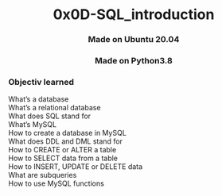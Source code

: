 <h1 align="center">0x0D-SQL_introduction</h1>

<h3 align="center">Made on Ubuntu 20.04</h3>
<h3 align="center">Made on Python3.8</h3>

<h3>Objectiv learned</h3>

<p>
What’s a database</br>
What’s a relational database</br>
What does SQL stand for</br>
What’s MySQL</br>
How to create a database in MySQL</br>
What does DDL and DML stand for</br>
How to CREATE or ALTER a table</br>
How to SELECT data from a table</br>
How to INSERT, UPDATE or DELETE data</br>
What are subqueries</br>
How to use MySQL functions
</p>
